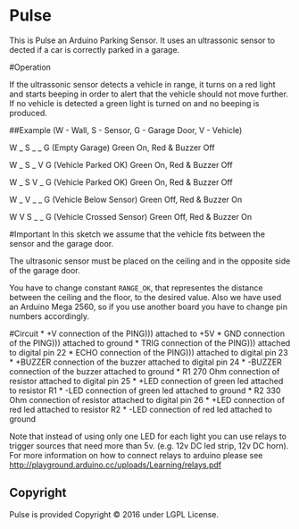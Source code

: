 # Pulse
This is Pulse an Arduino Parking Sensor. It uses an ultrassonic sensor to dected if a car is correctly parked in a garage.

#Operation

If the ultrassonic sensor detects a vehicle in range, it turns on a red light and starts beeping in order to alert that the vehicle should not move further. If no vehicle is detected a green light is turned on and no beeping is produced.

##Example
  (W - Wall, S - Sensor, G - Garage Door, V - Vehicle)
  
   
  W _ S _ _ G (Empty Garage)           Green On, Red & Buzzer Off
  
  W _ S _ V G (Vehicle Parked OK)      Green On, Red & Buzzer Off
  
  W _ S V _ G (Vehicle Parked OK)      Green On, Red & Buzzer Off
  
  W _ V _ _ G (Vehicle Below Sensor)   Green Off, Red & Buzzer On
  
  W V S _ _ G (Vehicle Crossed Sensor) Green Off, Red & Buzzer On

#Important
In this sketch we assume that the vehicle fits between the sensor and the garage door.

The ultrasonic sensor must be placed on the ceiling and in the opposite side of the garage door.   

You have to change constant `RANGE_OK`, that representes the distance between the ceiling and the floor, to the desired value. Also we have used an Arduino Mega 2560, so if you use another board you have to change pin numbers accordingly.

#Circuit
	* +V connection of the PING))) attached to +5V
	* GND connection of the PING))) attached to ground
	* TRIG connection of the PING))) attached to digital pin 22
	* ECHO connection of the PING))) attached to digital pin 23
	* +BUZZER connection of the buzzer attached to digital pin 24
	* -BUZZER connection of the buzzer attached to ground
	* R1 270 Ohm connection of resistor attached to digital pin 25
	* +LED connection of green led attached to resistor R1
	* -LED connection of green led attached to ground
	* R2 330 Ohm connection of resistor attached to digital pin 26
	* +LED connection of red led attached to resistor R2
	* -LED connection of red led attached to ground

Note that instead of using only one LED for each light you can use relays to trigger sources that need more than 5v. (e.g. 12v DC led strip, 12v DC horn). For more information on how to connect relays to arduino please see http://playground.arduino.cc/uploads/Learning/relays.pdf


## Copyright

Pulse is provided Copyright © 2016 under LGPL License.
